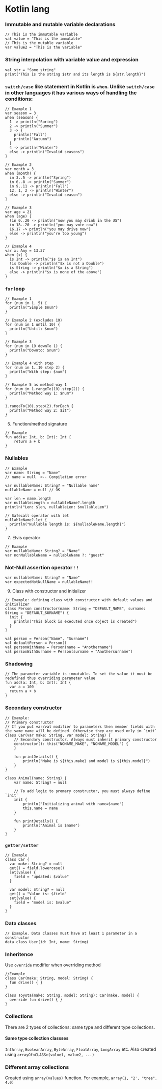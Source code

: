 # Kotlin lang
### Immutable and mutable variable declarations
```
// This is the immutable variable
val value = "This is the immutable"
// This is the mutable variable
var value2 = "This is the variable"
```
### String interpolation with variable value and expression
```
val str = "Some string"
print("This is the string $str and its length is ${str.length}")
```
### `switch/case` like statement in Kotlin is `when`. Unlike `switch/case` in other languages it has various ways of handling the conditions:
```
// Example 1
var season = 3
when (season) {
  1 -> println("Spring")
  2 -> println("Summer")
  3 -> {
    println("Fall")
    println("Autumn")
  }
  4 -> println("Winter")
  else -> println("Invalid seasons")
}

// Example 2
var month = 3
when (month) {
  in 3..5 -> println("Spring")
  in 6..8 -> println("Summer")
  in 9..11 -> println("Fall")
  12, 1, 2 -> println("Winter")
  else -> println("Invalid season")
}

// Example 3
var age = 21
when (age) {
  !in 0..20 -> println("now you may drink in the US")
  in 18..20 -> println("you may vote now")
  16,17 -> println("you may drive now")
  else -> println("you're too young")
}

// Example 4
var x: Any = 13.37
when (x) {
  is Int -> println("$s is an Int")
  !is Double -> println("$x is not a Double")
  is String -> println("$x is a String")
  else -> println("$x is none of the above")
}
```
### `for` loop
```
// Example 1
for (num in 1..5) {
  println("Simple $num")
}

// Example 2 (excludes 10)
for (num in 1 until 10) {
  println("Until: $num")
}

// Example 3
for (num in 10 downTo 1) {
  println("Downto: $num")
}

// Example 4 with step
for (num in 1..10 step 2) {
  println("With step: $num")
}

// Example 5 as method way 1
for (num in 1.rangeTo(10).step(2)) {
  println("Method way 1: $num")
}

1.rangeTo(10).step(2).forEach {
  println("Method way 2: $it")
}
```
5. Function/method signature
```
// Example
fun add(a: Int, b: Int): Int {
    return a + b
}
```
### Nullables
```
// Example
var name: String = "Name"
// name = null  <-- Compilation error

var nullableName: String? = "Nullable name"
nullableName = null // OK

var len = name.length
var nullableLength = nullableName?.length
println("Len: $len, nullableLen: $nullableLen")

// Safecall operator with let
nullableName?.let {
  println("Nullable length is: ${nullableName.length}")
}
```
7. Elvis operator
```
// Example
var nullableName: String? = "Name"
var nonNullableName = nullableName ?: "guest"
```
### Not-Null assertion operator `!!`
```
var nullableName: String? = "Name"
var expectedNotNullName = nullableName!!
```
9. Class with constructor and initializer
```
// Example: defining class with constructor with default values and initializer
class Person constructor(name: String = "DEFAULT_NAME", surname: String = "DEFAULT_SURNAME") {
  init {
    println("This block is executed once object is created")
  }
}

val person = Person("Name", "Surname")
val defaultPerson = Person()
val personWithName = Person(name = "Anothername")
val personWithSurname = Person(surname = "Anothersurname")
```
### Shadowing
```
// The parameter variable is immutable. To set the value it must be redefined thus overriding parameter value
fun add(a: Int, b: Int): Int {
  var a = 100
  return a + b
}
```
### Secondary constructor
```
// Example:
// Primary constructor
// If you put var/val modifier to parameters then member fields with the same name will be defined. Otherwise they are used only in `init`
class Car(var make: String, var model: String) {
    // Secondary constructor. Always must inherit primary constructor
    constructor(): this("NONAME_MAKE", "NONAME_MODEL") {
    }

    fun printDetails() {
        println("Make is ${this.make} and model is ${this.model}")
    }
}

class Animal(name: String) {
    var name: String? = null
    
    // To add logic to promary constructor, you must always define `init`
    init {
        println("Initializing animal with name=$name")
        this.name = name
    }

    fun printDetails() {
        println("Animal is $name")
    }
}
```
### `getter/setter`
```
// Example
class Car {
  var make: String? = null
  get() = field.lowercase()
  set(value) {
    field = "updated: $value"
  }
  
  var model: String? = null
  get() = "Value is: $field"
  set(value) {
    field = "model is: $value"
  }
}
```
### Data classes
```
// Example. Data classes must have at least 1 parameter in a constructor
data class User(id: Int, name: String)
```

### Inheritence
Use `override` modifier when overriding method
```
//Example
class Car(make: String, model: String) {
  fun drive() { }
}

class Toyota(make: String, model: String): Car(make, model) {
  override fun drive() { }
}
```

### Collections
There are 2 types of collections: same type and different type collections.

#### Same type collection classses
`IntArray`, `BooleanArray`, `ByteArray`, `FloatArray`, `LongArray` etc. Also created using `arrayOf<CLASS>(value1, value2, ...)`

### Different array collections
Created using `array(values)` function. For example, `array(1, "2', "tree", 4.0)`
